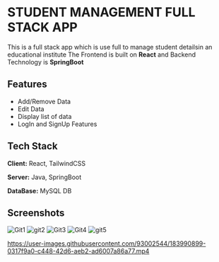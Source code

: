 # STUDENT MANAGEMENT FULL STACK APP

This is a full stack app which is use full to manage student detailsin an educational institute
The Frontend is built on **React** and Backend Technology is **SpringBoot**



## Features

- Add/Remove Data
- Edit Data
- Display list of data
- LogIn and SignUp Features




## Tech Stack

**Client:** React, TailwindCSS

**Server:** Java, SpringBoot

**DataBase:** MySQL DB



## Screenshots

![Git1](https://user-images.githubusercontent.com/93002544/183987708-d2d31dc7-8bcd-40ea-b9fe-d1c64969bdd3.png)
![git2](https://user-images.githubusercontent.com/93002544/183987923-43cb0e6b-3372-48a0-8778-9d33ff71182a.png)
![Git3](https://user-images.githubusercontent.com/93002544/183988096-8bc81351-f93d-42d9-9a86-ec3c39208cc2.png)
![Git4](https://user-images.githubusercontent.com/93002544/183988087-e6ce0e6a-eb10-4f06-bb5e-5e0c98f7f5a3.png)
![git5](https://user-images.githubusercontent.com/93002544/183988094-87528f2a-1d9e-4c66-bc9a-93eb3f78c3e1.png)



https://user-images.githubusercontent.com/93002544/183990899-0317f9a0-c448-42d6-aeb2-ad6007a86a77.mp4

